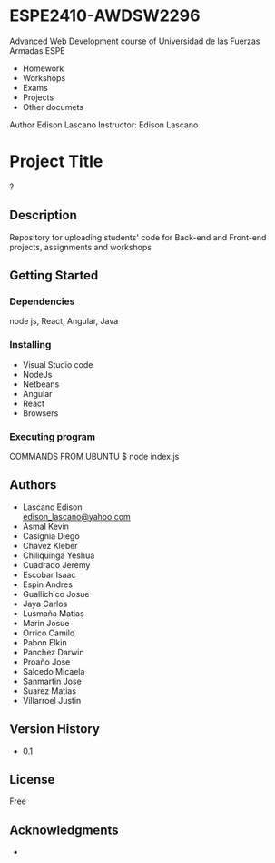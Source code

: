 # ESPE2410-AWDSW2296
Advanced Web Development course of Universidad de las Fuerzas Armadas ESPE

- Homework
- Workshops
- Exams
- Projects
- Other documets
  
Author Edison Lascano
Instructor: Edison Lascano

# Project Title
?

## Description
Repository for uploading students' code for Back-end and Front-end projects, assignments and workshops

## Getting Started

### Dependencies
node js, React, Angular, Java

### Installing
- Visual Studio code
- NodeJs
- Netbeans
- Angular
- React
- Browsers

### Executing program
COMMANDS FROM UBUNTU
$ node index.js


## Authors
- Lascano Edison  
edison_lascano@yahoo.com
- Asmal Kevin
- Casignia Diego
- Chavez Kleber
- Chiliquinga Yeshua
- Cuadrado Jeremy
- Escobar Isaac
- Espin Andres
- Guallichico Josue
- Jaya Carlos
- Lusmaña Matias
- Marin Josue
- Orrico Camilo
- Pabon Elkin
- Panchez Darwin
- Proaño Jose
- Salcedo Micaela
- Sanmartin Jose
- Suarez Matias
- Villarroel Justin

## Version History

* 0.1

## License
Free

## Acknowledgments
-  
